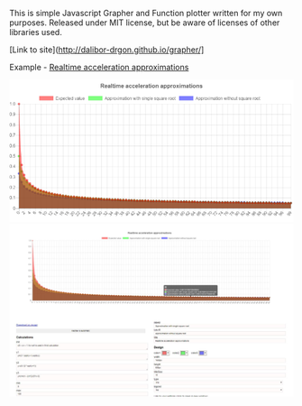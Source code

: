 This is simple Javascript Grapher and Function plotter written for my own purposes. Released under MIT license, but be aware of licenses of other libraries used.

[Link to site](http://dalibor-drgon.github.io/grapher/]

Example - [Realtime acceleration approximations](http://dalibor-drgon.github.io/grapher/#init=c0%20%3D%20cn%20%3D%201%20%2F%2Fcn%20will%20is%20used%20in%20third%20calculation&y1=y%3Dc0%20*%20(sqrt(x%2B1)-sqrt(x))&y2=y%3Dc0%20%2F%20(2%20*%20sqrt(x%2B1))&y3=y%3Dcn%3Dcn%20-%20(cn*2)%2F(5*x%2B3)&min=0&max=100&step=1&label1=Expected%20value&label2=Approximation%20with%20single%20square%20root&label3=Approximation%20without%20square%20root&title=Realtime%20acceleration%20approximations&color1=rgba(255%2C0%2C0%2C0.5)&color2=rgba(0%2C255%2C0%2C0.5)&color3=rgba(0%2C0%2C255%2C0.5)&height=600px&titleSize=16&type=line&legend=top)

![Example](example.png)
![Snapshot](snapshot.jpg)
